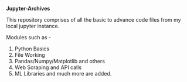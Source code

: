 **Jupyter-Archives**

This repository comprises of all the basic to advance code files from my local jupyter instance.

Modules such as -

 1. Python Basics
 2. File Working
 3. Pandas/Numpy/Matplotlib and others
 4. Web Scraping and API calls 
 5. ML Libraries and much more are added.



